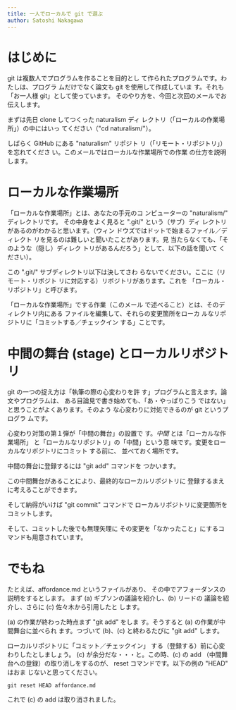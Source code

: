 ```yaml
---
title: 一人でローカルで git で遊ぶ
author: Satoshi Nakagawa
---
```


# はじめに

git は複数人でプログラムを作ることを目的とし
て作られたプログラムです。わたしは、プログラ
ムだけでなく論文も git を使用して作成していま
す。それも「お一人様 git」として使っています。
そのやり方を、今回と次回のメールでお伝えします。

まずは先日 clone してつくった naturalism ディ
レクトリ（「ローカルの作業場所」）の中にはいっ
てください（"cd naturalism/"）。

しばらく GitHub にある "naturalism" リポジト
リ（「リモート・リポジトリ」）を忘れてくださ
い。このメールではローカルな作業場所での作業
の仕方を説明します。

# ローカルな作業場所

「ローカルな作業場所」とは、あなたの手元のコ
ンピューターの "naturalism/" ディレクトリです。
その中身をよく見ると ".git/" という（サブ）ディ
レクトリがあるのがわかると思います。（ウィン
ドウズではドットで始まるファイル／ディレクト
リを見るのは難しいと聞いたことがあります。見
当たらなくても、「そのような（隠し）ディレク
トリがあるんだろう」として、以下の話を聞いて
ください）。

この ".git/" サブディレクトリ以下は決してさわ
らないでください。ここに（リモート・リポジト
リに対応する）リポジトリがあります。これを
「ローカル・リポジトリ」と呼びます。

「ローカルな作業場所」でする作業（このメール
で述べること）とは、そのディレクトリ内にある
ファイルを編集して、それらの変更箇所をローカ
ルなリポジトリに「コミットする／チェックイン
する」ことです。

# 中間の舞台 (stage) とローカルリポジトリ

git の一つの捉え方は「執筆の際の心変わりを許
す」プログラムと言えます。論文やプログラムは、
ある目論見で書き始めても、「あ・やっぱりこう
ではない」と思うことがよくあります。そのよう
な心変わりに対処できるのが git というプログラ
ムです。

心変わり対策の第１弾が「中間の舞台」の設置で
す。*中間* とは「ローカルな作業場所」
と「ローカルなリポジトリ」の「中間」という意
味です。変更をローカルなリポジトリにコミット
する前に、 並べておく場所です。

中間の舞台に登録するには "git add" コマンドを
つかいます。

この中間舞台があることにより、最終的なローカルリポジトリに
登録するまえに考えることができます。

そして納得がいけば "git commit" コマンドで
ローカルリポジトリに変更箇所をコミットします。

そして、コミットした後でも無理矢理に
その変更を「なかったこと」にするコマンドも用意されています。

# でもね

たとえば、affordance.md というファイルがあり、
その中でアフォーダンスの説明をするとします。
まず (a) ギブソンの議論を紹介し、(b) リードの
議論を紹介し、さらに (c) 佐々木から引用したと
します。

(a) の作業が終わった時点まず "git add" をしま
す。そうすると (a) の作業が中間舞台に並べられ
ます。つづいて (b)、(c) と終わるたびに "git
add" します。

ローカルリポジトリに「コミット／チェックイン」
する（登録する）前に心変わりしたとしましょう。
(c) が余分だな・・・と。この時、(c) の add
（中間舞台への登録）の取り消しをするのが、
reset コマンドです。以下の例の "HEAD" はおま
じないと思ってください。

    git reset HEAD affordance.md

これで (c) の add は取り消されました。

